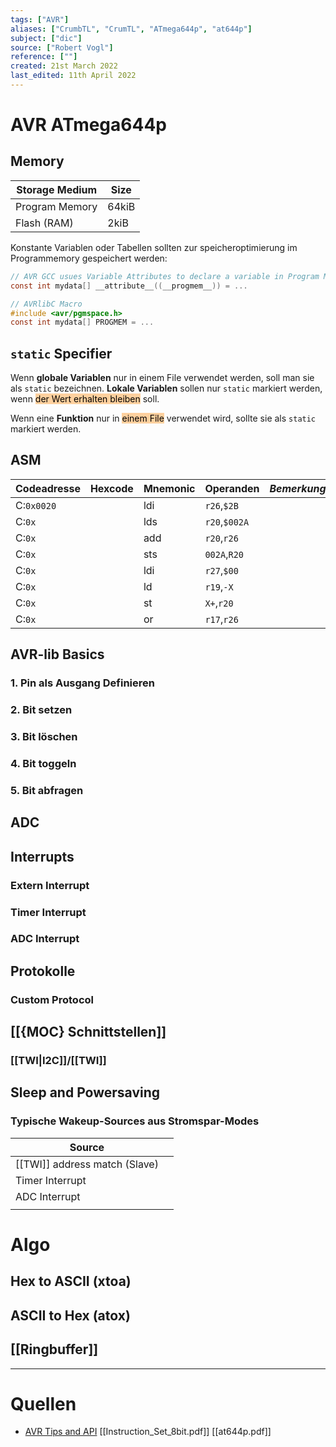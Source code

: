 ```yaml
---
tags: ["AVR"]
aliases: ["CrumbTL", "CrumTL", "ATmega644p", "at644p"]
subject: ["dic"]
source: ["Robert Vogl"]
reference: [""]
created: 21st March 2022
last_edited: 11th April 2022
---
```


# AVR ATmega644p
## Memory
| Storage Medium               | Size  |
| -------------- | ----- |
| Program Memory | 64kiB |
| Flash (RAM)    | 2kiB  |

Konstante Variablen oder Tabellen sollten zur speicheroptimierung im Programmemory gespeichert werden:
```c
// AVR GCC usues Variable Attributes to declare a variable in Program Memory
const int mydata[] __attribute__((__progmem__)) = ...
```

```c
// AVRlibC Macro
#include <avr/pgmspace.h>
const int mydata[] PROGMEM = ...
```

## `static` Specifier
Wenn **globale Variablen** nur in einem File verwendet werden, soll man sie als `static` bezeichnen.
**Lokale Variablen** sollen nur `static` markiert werden, wenn <mark style="background: #FFB86CA6;">der Wert erhalten bleiben</mark> soll.

Wenn eine **Funktion** nur in <mark style="background: #FFB86CA6;">einem File</mark> verwendet wird, sollte sie als `static` markiert werden. 

## ASM
| Codeadresse | Hexcode | Mnemonic | Operanden   | _Bemerkung_ | Cycles |
| ----------- | ------- | -------- | ----------- | ----------- | ------ |
| C:`0x0020`  |         | ldi      | `r26`,`$2B` |             |        |
| C:`0x`      |         | lds      | `r20`,`$002A` |             |        |
| C:`0x`      |         | add      | `r20`,`r26` |             |        |
| C:`0x`      |         | sts      | `002A`,`R20` |             |        |
| C:`0x`      |         | ldi      | `r27`,`$00` |             |        |
| C:`0x`      |         | ld       | `r19`,`-X` |             |        |
| C:`0x`      |         | st       | `X+`,`r20` |             |        |
| C:`0x`      |         | or       | `r17`,`r26` |             |        |

## AVR-lib Basics
### 1. Pin als Ausgang Definieren
### 2. Bit setzen
### 3. Bit löschen
### 4. Bit toggeln
### 5. Bit abfragen
## ADC

## Interrupts
### Extern Interrupt
### Timer Interrupt
### ADC Interrupt

## Protokolle
### Custom Protocol
## [[{MOC} Schnittstellen]]
### [[TWI|I2C]]/[[TWI]]
## Sleep and Powersaving
### Typische Wakeup-Sources aus Stromspar-Modes
| Source                    |     |
| ------------------------- | --- |
| [[TWI]] address match (Slave) |     |
| Timer Interrupt           |     |
| ADC Interrupt             |     |
|                           |     |

# Algo
## Hex to ASCII (xtoa)
## ASCII to Hex (atox)
## [[Ringbuffer]]

---
# Quellen
- [AVR Tips and API](https://onlinedocs.microchip.com/pr/GUID-78362176-487F-41B9-95C7-B478A9A186EB-en-US-2/index.html?GUID-E8E50411-4A61-4C7B-A8FD-7E07E93F6DDE)
[[Instruction_Set_8bit.pdf]]
[[at644p.pdf]]